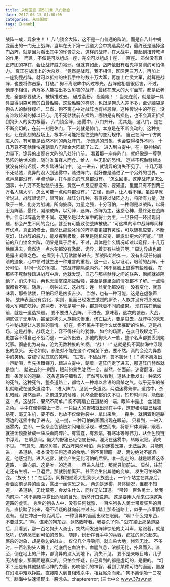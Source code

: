 ```yaml
---
title: 永恒国度 第511章 八门锁金
date: 2017-06-13 01:00:05
categories: 永恒国度
tags: [Hannb]
---
```


战阵一成，异象生！！
八门锁金大阵，这不是一门普通的阵法，而是自八卦中蜕变而出的一门无上战阵，当年在天下第一武道大会中挑选奖品时，最终还是选择这门战阵，就是因为看出其中的珍贵之处，这样的战阵，在大战中，能起到扭转乾坤的作用。
而且，不仅是可以组成一座，完全可以组成十座，一百座。
虽然没有真正阵图的存在，会让战阵威力减弱，但就算如此，战阵依旧有着鬼神莫测的可怕伟力。
真正在战场上的大杀器。
“竟然是战阵，我不相信，区区两三万人，再加上一座狗屁战阵，就可以抵挡的住我手中的数十万大军，再加上亡灵大军，就算是战阵，也要将你击穿，打破。”
狗不离眼眸中闪过寒光，战阵他相信很厉害，不过，他却不相信，两万多人能摆出多么厉害的战阵，最终在庞大的大军面前，都是纸老虎，全部都要破灭，被横推过去。
碾成齑粉。
轰隆隆！！
当先在前，就是那一具具显得阴森可怖的白骨骷髅，这些骷髅的样貌，也跟是狗头人差不多，至少脑袋是狗头人的骷髅模样，显然，狗不离心中对战阵也有些忌惮，这种传说中的存在，没有谁敢轻易的掉以轻心，用不死骷髅前去探路，哪怕是有所损伤，也不会真正折损到狗头人的实力根基。
八门锁金阵，迷雾中，八门齐开。
尤其是，这八门，是在不断变幻的，在前一刻是休门，下一刻就是惊门。本身是在不断变动的。这种变化，让在此刻的战场上，根本不可能把握住战阵的变幻规律。
自己在同一个方向进入的，有可能是截然不同的两处阵门。
所遭遇的景象，也会变得格外不同。
十几万尊不死骷髅快速朝着八门锁金大阵踏了过去。
进入到白雾中，在一股神秘的力量下，诡异的出现在大阵的八处阵门前。
看着那一座座阵门，就好像是一尊尊恐怖的绝世凶兽，随时准备择人而食。给人一种无形的恐惧。
这些不死骷髅根本就没有任何迟疑，大步踏进阵门中。
这一进去，就诡异的消失不见了。
十几万尊不死骷髅，诡异的没入到迷雾中，踏进阵门，就好像是踏进了一个另外的世界，一点声息都没有，半点动静，打斗厮杀的气息都没有。
“怎么回事。这座战阵是怎么回事，十几万不死骷髅杀进去，竟然一点反应都没有，要知道，里面只有不到两三万名人族大军，怎么可能一点动静都没有。”
“古怪，诡异，让人看不懂。虽然早就听说过，战阵很诡异，很可怕，战阵分几种，有直接以战阵之力，将所有力量，凝聚于一处，化身为战魂。所向披靡，力量之强，十分可怕，一种则是以战阵，以将士为阵基，最终，凝聚成阵，以幻阵，迷阵，杀阵为主，迷惑心神，最终死在战阵中。但与以阵基为主不同。这完全是以大军中的将士为主，一旦任何一环出现问题，都会产生不同的变化。甚至有可能致使战阵被破。”
“可这样的军中战阵却同样有优点，真正的修士，自然比那些冰冷的阵基要更加有灵性，可以随机应变，不断变幻，让战阵的威力，能发挥到极致，甚至是随机应变，展露出更大的可能。”
“眼前的八门锁金大阵，明显是属于后者。不过，具体是什么情况却难以窥探，十几万骷髅进去，竟然连一点水花都没有激起，诡异，着实有些诡异啊。”
周边异族也都是露出凝重之色。
在看到十几万骷髅杀进去，那战阵始终如一，没有出现任何崩溃的迹象，心中顿时就生出一种难言的重视。这一点，足以证明，眼前的战阵，十分可怕。
非同一般的厉害。
“这战阵能隔绝内外。”
狗不离脸上显得有些难看。
在那些不死骷髅踏进战阵中后，他就发现，自己与那些骷髅之间的联系，瞬间就被隔绝了，消失不见，再也无法掌控那些骷髅，甚至是连里面的情况都不了解。一点端倪都看不到。随后，一刻钟过去，这战阵，连一丝变化都没有。
没有变化，就意味着，那些骷髅，只怕已经是凶多吉少。
当然，也有一种可能，这是在虚张声势。
战阵表面没有变化，实则，里面已经发生激烈的厮杀，人族并没有将那支骷髅大军彻底吃掉。这两者，不管是哪一种，都意味着不同的结果。
现在摆在他面前，就是一道选择题。
要不要进入战阵。
不进去，意味着，这次的袭击，大战，彻底做了无用功，甚至是狗头人族损失惨重，伤亡巨大，要是进去，战阵中的未知与神秘却是让人忌惮的事情。
好在，狗不离并不是什么优柔寡断的性格。这是战场，这是战争，战场之上，容不得任何的犹豫。
如今的场面，在众目睽睽之下，更加容不得自己不战而退，一旦传出去，那他的狗头人一族，整个名声都要丢到姥姥家。彻底化为乌有，沦为无数种族的笑柄。
“战！！”
这就是狗不离脑海中浮现出的念头。
无论如何，都绝对不能在这个时候怂下去。要不然。真的会沦为异族中的笑柄。变成彻彻底底的笑料。
“进攻，不破战阵，誓不罢休！！”
狗不离发出一声断喝，当先挥舞镰刀，踏进白雾中，朝着一道阵门走了进去，那道阵门赫然就是惊门。
踏进去的一刹那，眼前的景色陡然一变，赫然，在面前，迷雾翻滚，出现一条漫长的道路。
这条道路仔细看去，俨然可以看到，道路上散发出一种浓浓的死气，这种死气，整条道路上，都给人一种难以言语的肃杀之气。似乎无形的杀机就暗藏在这条道路中。
“进入阵门，见到一条道路，两边迷雾笼罩。道路中，杀机暗藏。果然诡异。之前进来的骷髅，竟然全部都消失不见，短短时间内，能做到这一点。这战阵，果然不简单。”
狗不离踏立在道路的一端，眼眸中露出一丝凝重之色。
手中在储物袋上一摸，一只巨大的野猪就出现在手中，这野猪明显已经被杀死，毫无生机，要不然，也放不仅储物袋中，拿出来后，一挥手，就朝着到道路两边的迷雾中抛了进去。
这一抛，一种可怕的画面出现在眼前。
只看到，一进入迷雾内，立即，一条条金色锁链如闪电般浮现，破空而来，将那尸体洞穿，跟着，就被金锁撕扯成一块块血肉碎片。有雷霆，有烈焰，有寒冰等等伟力，从金色锁链中浮现。
在瞬息间，偌大的野猪已经彻底粉碎。湮灭在迷雾中，转眼沉寂。消失不见。
“有意思，果然厉害，这战阵果然可怕，两边迷雾笼罩，无法后退，只能前进，一条道路，根本没有任何选择的余地。”
狗不离眼瞳一凝，两边绝对不能靠近，他感觉到，进入迷雾，就会产生无比可怕的后果。唯一能走的，就是顺着这条道路，一路向前。这是唯一的选择。
一旦进入战阵，那就只能前进。
显然，往前走还有生机，一旦退后，那就别想离开。甚至会生出其他的变故。
发生可怕的改变。
“族长！！”
在后面，同样跟随着大批狗头人族战士，一个个站立在其身后，看着面前诡异的画面，露出一丝惊恐之色。
两边是迷雾，具体情况，谁都不知道，一条道路，无比荒芜，会发生什么，同样无法知道。
“带领一百名勇士，给我向前冲。”
狗不离眼中露出危险的目光，断然开口说道。
这是要用人命来试探这条道路的虚实。
身后的狗头人中，没有任何犹豫，一百名狗头人勇士带着狂热的目光，直接踏了出来，毫不迟疑的就向前冲过去。踏上那条道路上，似乎一点事情都没有。
但在冲出一段距离后。
一种诡异的画面出现在眼前。
“啊？什么鬼东西，不要过来。”
“啊，该死的狗东西，竟然敢吓我，我要杀了你。”
就在踏上那条道路后，只看到，那一百名狗头人勇士，突然间发出阵阵惊恐的尖叫声，紧跟着，就是怒吼，仿佛感觉到可怕的景象。
随即，纷纷挥舞手中的兵器，疯狂的厮杀起来。
厮杀的对象，却是身边的战友。
仅仅几个呼吸间，就血染大地，惨烈无比。
不多时，一百名狗头人勇士，彻底倒在血泊中。血腥气息，浓郁无比，扑鼻而入。甚至，倒在地上的尸体，都诡异的没入到地下，消失不见。
要不是亲眼目睹，几乎无法想象，那画面是真实的。只怕会怀疑，自己看到的都是虚幻的，是假的。
“幻术？还是有其他魅惑心神的力量，影响他们的神智，看到了某种可怕的画面，置身在幻境中难以挣脱，直接陷入到自相残杀中，相互厮杀而死。”
狗不离倒吸一口凉气，脑海中快速涌现出一股念头。chaptererror;
(三七中文 www.37zw.net